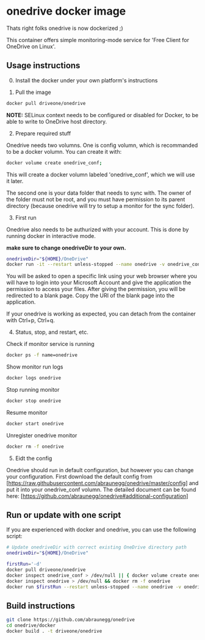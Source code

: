 # onedrive docker image

Thats right folks onedrive is now dockerized ;)

This container offers simple monitoring-mode service for 'Free Client for OneDrive on Linux'.

## Usage instructions

0. Install the docker under your own platform's instructions

1. Pull the image

```bash
docker pull driveone/onedrive
```
**NOTE:** SELinux context needs to be configured or disabled for Docker, to be able to write to OneDrive host directory.

2. Prepare required stuff

Onedrive needs two volumns. One is config volumn, which is recommanded to be a docker volumn. You can create it with:
```bash
docker volume create onedrive_conf;
```

This will create a docker volumn labeled 'onedrive_conf', which we will use it later.

The second one is your data folder that needs to sync with. The owner of the folder must not be root, and you must have permission to its parent directory (because onedrive will try to setup a monitor for the sync folder).

3. First run

Onedrive also needs to be authurized with your account. This is done by running docker in interactive mode. 

**make sure to change onedriveDir to your own.**
```bash
onedriveDir="${HOME}/OneDrive"
docker run -it --restart unless-stopped --name onedrive -v onedrive_conf:/onedrive/conf -v "${onedriveDir}:/onedrive/data" driveone/onedrive
```

You will be asked to open a specific link using your web browser where you will have to login into your Microsoft Account and give the application the permission to access your files. After giving the permission, you will be redirected to a blank page. Copy the URI of the blank page into the application.

If your onedrive is working as expected, you can detach from the container with Ctrl+p, Ctrl+q.

4. Status, stop, and restart, etc.

Check if monitor service is running
```bash
docker ps -f name=onedrive
```

Show monitor run logs
```bash
docker logs onedrive
```

Stop running monitor
```bash
docker stop onedrive
```

Resume monitor
```bash
docker start onedrive
```

Unregister onedrive monitor
```bash
docker rm -f onedrive
```

5. Eidt the config

Onedrive should run in default configuration, but however you can change your configuration. First download the default config from [https://raw.githubusercontent.com/abraunegg/onedrive/master/config] and put it into your onedrive_conf volumn. The detailed document can be found here: [https://github.com/abraunegg/onedrive#additional-configuration]

## Run or update with one script
If you are experienced with docker and onedrive, you can use the following script:
```bash
# Update onedriveDir with correct existing OneDrive directory path
onedriveDir="${HOME}/OneDrive"

firstRun='-d'
docker pull driveone/onedrive
docker inspect onedrive_conf > /dev/null || { docker volume create onedrive_conf; firstRun='-it'; }
docker inspect onedrive > /dev/null && docker rm -f onedrive
docker run $firstRun --restart unless-stopped --name onedrive -v onedrive_conf:/onedrive/conf -v "${onedriveDir}:/onedrive/data" driveone/onedrive
```

## Build instructions
```bash
git clone https://github.com/abraunegg/onedrive
cd onedrive/docker
docker build . -t driveone/onedrive
```
